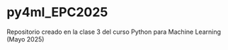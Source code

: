 # py4ml_EPC2025
Repositorio creado en la clase 3 del curso Python para Machine Learning (Mayo 2025)
